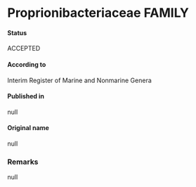 # Proprionibacteriaceae FAMILY

#### Status
ACCEPTED

#### According to
Interim Register of Marine and Nonmarine Genera

#### Published in
null

#### Original name
null

### Remarks
null